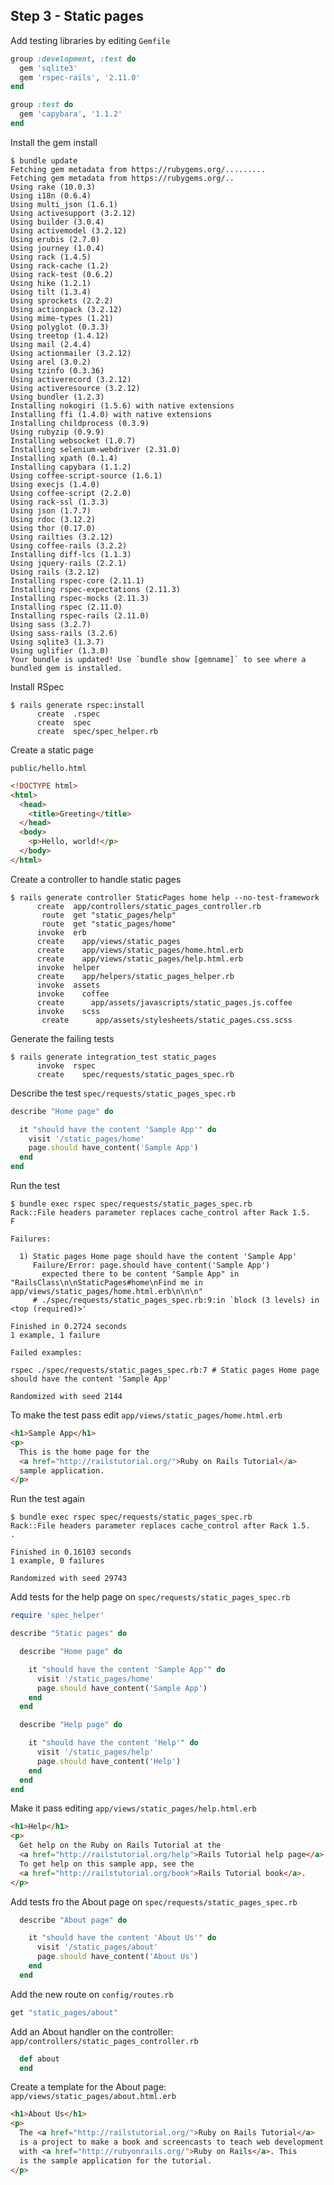 ## Step 3 - Static pages

Add testing libraries by editing `Gemfile`

```ruby
group :development, :test do
  gem 'sqlite3'
  gem 'rspec-rails', '2.11.0'
end

group :test do
  gem 'capybara', '1.1.2'
end
```

Install the gem install

```console
$ bundle update
Fetching gem metadata from https://rubygems.org/.........
Fetching gem metadata from https://rubygems.org/..
Using rake (10.0.3) 
Using i18n (0.6.4) 
Using multi_json (1.6.1) 
Using activesupport (3.2.12) 
Using builder (3.0.4) 
Using activemodel (3.2.12) 
Using erubis (2.7.0) 
Using journey (1.0.4) 
Using rack (1.4.5) 
Using rack-cache (1.2) 
Using rack-test (0.6.2) 
Using hike (1.2.1) 
Using tilt (1.3.4) 
Using sprockets (2.2.2) 
Using actionpack (3.2.12) 
Using mime-types (1.21) 
Using polyglot (0.3.3) 
Using treetop (1.4.12) 
Using mail (2.4.4) 
Using actionmailer (3.2.12) 
Using arel (3.0.2) 
Using tzinfo (0.3.36) 
Using activerecord (3.2.12) 
Using activeresource (3.2.12) 
Using bundler (1.2.3) 
Installing nokogiri (1.5.6) with native extensions 
Installing ffi (1.4.0) with native extensions 
Installing childprocess (0.3.9) 
Using rubyzip (0.9.9) 
Installing websocket (1.0.7) 
Installing selenium-webdriver (2.31.0) 
Installing xpath (0.1.4) 
Installing capybara (1.1.2) 
Using coffee-script-source (1.6.1) 
Using execjs (1.4.0) 
Using coffee-script (2.2.0) 
Using rack-ssl (1.3.3) 
Using json (1.7.7) 
Using rdoc (3.12.2) 
Using thor (0.17.0) 
Using railties (3.2.12) 
Using coffee-rails (3.2.2) 
Installing diff-lcs (1.1.3) 
Using jquery-rails (2.2.1) 
Using rails (3.2.12) 
Installing rspec-core (2.11.1) 
Installing rspec-expectations (2.11.3) 
Installing rspec-mocks (2.11.3) 
Installing rspec (2.11.0) 
Installing rspec-rails (2.11.0) 
Using sass (3.2.7) 
Using sass-rails (3.2.6) 
Using sqlite3 (1.3.7) 
Using uglifier (1.3.0) 
Your bundle is updated! Use `bundle show [gemname]` to see where a bundled gem is installed.
```

Install RSpec

```console
$ rails generate rspec:install
      create  .rspec
      create  spec
      create  spec/spec_helper.rb
```

Create a static page

`public/hello.html`
```html
<!DOCTYPE html>
<html>
  <head>
    <title>Greeting</title>
  </head>
  <body>
    <p>Hello, world!</p>
  </body>
</html>
```

Create a controller to handle static pages

```console
$ rails generate controller StaticPages home help --no-test-framework
      create  app/controllers/static_pages_controller.rb
       route  get "static_pages/help"
       route  get "static_pages/home"
      invoke  erb
      create    app/views/static_pages
      create    app/views/static_pages/home.html.erb
      create    app/views/static_pages/help.html.erb
      invoke  helper
      create    app/helpers/static_pages_helper.rb
      invoke  assets
      invoke    coffee
      create      app/assets/javascripts/static_pages.js.coffee
      invoke    scss
       create      app/assets/stylesheets/static_pages.css.scss
```

Generate the failing tests

```console
$ rails generate integration_test static_pages
      invoke  rspec
      create    spec/requests/static_pages_spec.rb
```

Describe the test `spec/requests/static_pages_spec.rb`

```ruby
describe "Home page" do

  it "should have the content 'Sample App'" do
    visit '/static_pages/home'
    page.should have_content('Sample App')
  end
end
```

Run the test

```console
$ bundle exec rspec spec/requests/static_pages_spec.rb
Rack::File headers parameter replaces cache_control after Rack 1.5.
F

Failures:
     
  1) Static pages Home page should have the content 'Sample App'
     Failure/Error: page.should have_content('Sample App')
       expected there to be content "Sample App" in "RailsClass\n\nStaticPages#home\nFind me in app/views/static_pages/home.html.erb\n\n\n"
     # ./spec/requests/static_pages_spec.rb:9:in `block (3 levels) in <top (required)>'

Finished in 0.2724 seconds
1 example, 1 failure

Failed examples:

rspec ./spec/requests/static_pages_spec.rb:7 # Static pages Home page should have the content 'Sample App'

Randomized with seed 2144
```

To make the test pass edit `app/views/static_pages/home.html.erb`

```html
<h1>Sample App</h1>
<p>
  This is the home page for the
  <a href="http://railstutorial.org/">Ruby on Rails Tutorial</a>
  sample application.
</p>
```

Run the test again

```console
$ bundle exec rspec spec/requests/static_pages_spec.rb
Rack::File headers parameter replaces cache_control after Rack 1.5.
.

Finished in 0.16103 seconds
1 example, 0 failures

Randomized with seed 29743
```

Add tests for the help page on `spec/requests/static_pages_spec.rb`

```ruby
require 'spec_helper'

describe "Static pages" do

  describe "Home page" do

    it "should have the content 'Sample App'" do
      visit '/static_pages/home'
      page.should have_content('Sample App')
    end
  end

  describe "Help page" do

    it "should have the content 'Help'" do
      visit '/static_pages/help'
      page.should have_content('Help')
    end
  end
end
```

Make it pass editing `app/views/static_pages/help.html.erb`

```html
<h1>Help</h1>
<p>
  Get help on the Ruby on Rails Tutorial at the
  <a href="http://railstutorial.org/help">Rails Tutorial help page</a>.
  To get help on this sample app, see the
  <a href="http://railstutorial.org/book">Rails Tutorial book</a>.
</p>
```

Add tests fro the About page on `spec/requests/static_pages_spec.rb`

```ruby
  describe "About page" do

    it "should have the content 'About Us'" do
      visit '/static_pages/about'
      page.should have_content('About Us')
    end
  end
```

Add the new route on `config/routes.rb` 

```ruby
get "static_pages/about"
```

Add an About handler on the controller: `app/controllers/static_pages_controller.rb`

```ruby
  def about
  end
```

Create a template for the About page: `app/views/static_pages/about.html.erb`

```html
<h1>About Us</h1>
<p>
  The <a href="http://railstutorial.org/">Ruby on Rails Tutorial</a>
  is a project to make a book and screencasts to teach web development
  with <a href="http://rubyonrails.org/">Ruby on Rails</a>. This
  is the sample application for the tutorial.
</p>
```